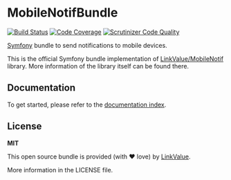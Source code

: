 MobileNotifBundle
=================

[![Build Status](https://travis-ci.org/LinkValue/MobileNotifBundle.svg?branch=master)](https://travis-ci.org/LinkValue/MobileNotifBundle)
[![Code Coverage](https://scrutinizer-ci.com/g/LinkValue/MobileNotifBundle/badges/coverage.png?b=master)](https://scrutinizer-ci.com/g/LinkValue/MobileNotifBundle/?branch=master)
[![Scrutinizer Code Quality](https://scrutinizer-ci.com/g/LinkValue/MobileNotifBundle/badges/quality-score.png?b=master)](https://scrutinizer-ci.com/g/LinkValue/MobileNotifBundle/?branch=master)

[Symfony](https://symfony.com/) bundle to send notifications to mobile devices.

This is the official Symfony bundle implementation of [LinkValue/MobileNotif](https://github.com/LinkValue/MobileNotif) library. More information of the library itself can be found there.



## Documentation

To get started, please refer to the [documentation index](Resources/doc/README.md).



## License

**MIT**

This open source bundle is provided (with :heart: love) by [LinkValue](http://link-value.fr).

More information in the LICENSE file.

